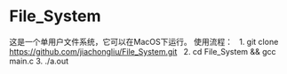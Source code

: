# File_System
这是一个单用户文件系统，它可以在MacOS下运行。
使用流程：
    1. git clone https://github.com/jiachongliu/File_System.git
    2. cd File_System && gcc main.c
    3. ./a.out
    
    
